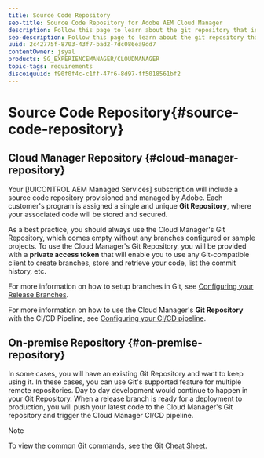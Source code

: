 ```yaml
---
title: Source Code Repository
seo-title: Source Code Repository for Adobe AEM Cloud Manager
description: Follow this page to learn about the git repository that is provisioned for each program you have in Cloud Manager.
seo-description: Follow this page to learn about the git repository that is provisioned for each program you have in Adobe AEM Cloud Manager.
uuid: 2c42775f-8703-43f7-bad2-7dc086ea9dd7
contentOwner: jsyal
products: SG_EXPERIENCEMANAGER/CLOUDMANAGER
topic-tags: requirements
discoiquuid: f90f0f4c-c1ff-47f6-8d97-ff5018561bf2
---
```


# Source Code Repository{#source-code-repository}

## Cloud Manager Repository {#cloud-manager-repository}

Your [!UICONTROL AEM Managed Services] subscription will include a source code repository provisioned and managed by Adobe. Each customer's program is assigned a single and unique **Git Repository**, where your associated code will be stored and secured. 

As a best practice, you should always use the Cloud Manager's Git Repository, which comes empty without any branches configured or sample projects. To use the Cloud Manager's Git Repository, you will be provided with a **private access token** that will enable you to use any Git-compatible client to create branches, store and retrieve your code, list the commit history, etc.

For more information on how to setup branches in Git, see [Configuring your Release Branches](configure-your-release-branches.md).

For more information on how to use the Cloud Manager's **Git Repository** with the CI/CD Pipeline, see [Configuring your CI/CD pipeline](configuring-pipeline.md).

## On-premise Repository {#on-premise-repository}

In some cases, you will have an existing Git Repository and want to keep using it. In these cases, you can use Git's supported feature for multiple remote repositories. Day to day development would continue to happen in your Git Repository. When a release branch is ready for a deployment to production, you will push your latest code to the Cloud Manager's Git repository and trigger the Cloud Manager CI/CD pipeline.

>[!NOTE]
>
>To view the common Git commands, see the [Git Cheat Sheet](https://services.github.com/on-demand/downloads/github-git-cheat-sheet.pdf).

